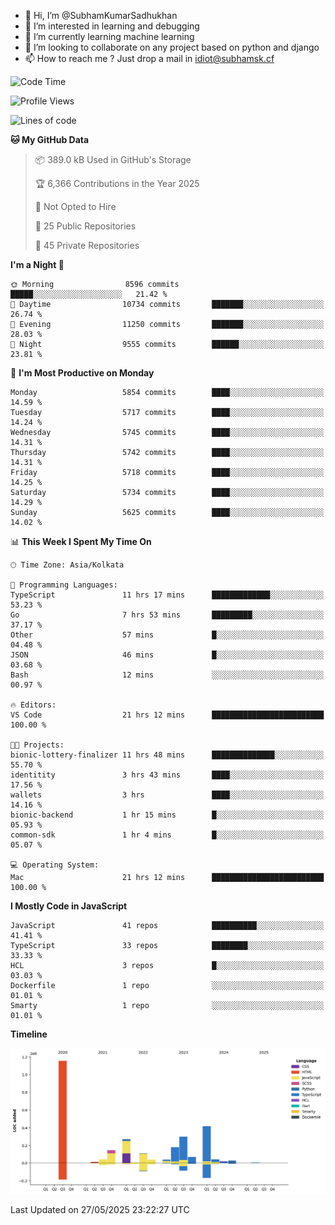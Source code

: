 - 👋 Hi, I’m @SubhamKumarSadhukhan
- 👀 I’m interested in learning and debugging
- 🌱 I’m currently learning machine learning
- 💞️ I’m looking to collaborate on any project based on python and django
- 📫 How to reach me ?
      Just drop a mail in idiot@subhamsk.cf

<!---
SubhamKumarSadhukhan/SubhamKumarSadhukhan is a ✨ special ✨ repository because its `README.md` (this file) appears on your GitHub profile.
You can click the Preview link to take a look at your changes.
--->


<!--START_SECTION:waka-->
![Code Time](http://img.shields.io/badge/Code%20Time-2%2C929%20hrs%2042%20mins-blue)

![Profile Views](http://img.shields.io/badge/Profile%20Views-1-blue)

![Lines of code](https://img.shields.io/badge/From%20Hello%20World%20I%27ve%20Written-2.9%20million%20lines%20of%20code-blue)

**🐱 My GitHub Data** 

> 📦 389.0 kB Used in GitHub's Storage 
 > 
> 🏆 6,366 Contributions in the Year 2025
 > 
> 🚫 Not Opted to Hire
 > 
> 📜 25 Public Repositories 
 > 
> 🔑 45 Private Repositories 
 > 
**I'm a Night 🦉** 

```text
🌞 Morning                8596 commits        █████░░░░░░░░░░░░░░░░░░░░   21.42 % 
🌆 Daytime                10734 commits       ███████░░░░░░░░░░░░░░░░░░   26.74 % 
🌃 Evening                11250 commits       ███████░░░░░░░░░░░░░░░░░░   28.03 % 
🌙 Night                  9555 commits        ██████░░░░░░░░░░░░░░░░░░░   23.81 % 
```
📅 **I'm Most Productive on Monday** 

```text
Monday                   5854 commits        ████░░░░░░░░░░░░░░░░░░░░░   14.59 % 
Tuesday                  5717 commits        ████░░░░░░░░░░░░░░░░░░░░░   14.24 % 
Wednesday                5745 commits        ████░░░░░░░░░░░░░░░░░░░░░   14.31 % 
Thursday                 5742 commits        ████░░░░░░░░░░░░░░░░░░░░░   14.31 % 
Friday                   5718 commits        ████░░░░░░░░░░░░░░░░░░░░░   14.25 % 
Saturday                 5734 commits        ████░░░░░░░░░░░░░░░░░░░░░   14.29 % 
Sunday                   5625 commits        ████░░░░░░░░░░░░░░░░░░░░░   14.02 % 
```


📊 **This Week I Spent My Time On** 

```text
🕑︎ Time Zone: Asia/Kolkata

💬 Programming Languages: 
TypeScript               11 hrs 17 mins      █████████████░░░░░░░░░░░░   53.23 % 
Go                       7 hrs 53 mins       █████████░░░░░░░░░░░░░░░░   37.17 % 
Other                    57 mins             █░░░░░░░░░░░░░░░░░░░░░░░░   04.48 % 
JSON                     46 mins             █░░░░░░░░░░░░░░░░░░░░░░░░   03.68 % 
Bash                     12 mins             ░░░░░░░░░░░░░░░░░░░░░░░░░   00.97 % 

🔥 Editors: 
VS Code                  21 hrs 12 mins      █████████████████████████   100.00 % 

🐱‍💻 Projects: 
bionic-lottery-finalizer 11 hrs 48 mins      ██████████████░░░░░░░░░░░   55.70 % 
identitity               3 hrs 43 mins       ████░░░░░░░░░░░░░░░░░░░░░   17.56 % 
wallets                  3 hrs               ████░░░░░░░░░░░░░░░░░░░░░   14.16 % 
bionic-backend           1 hr 15 mins        █░░░░░░░░░░░░░░░░░░░░░░░░   05.93 % 
common-sdk               1 hr 4 mins         █░░░░░░░░░░░░░░░░░░░░░░░░   05.07 % 

💻 Operating System: 
Mac                      21 hrs 12 mins      █████████████████████████   100.00 % 
```

**I Mostly Code in JavaScript** 

```text
JavaScript               41 repos            ██████████░░░░░░░░░░░░░░░   41.41 % 
TypeScript               33 repos            ████████░░░░░░░░░░░░░░░░░   33.33 % 
HCL                      3 repos             █░░░░░░░░░░░░░░░░░░░░░░░░   03.03 % 
Dockerfile               1 repo              ░░░░░░░░░░░░░░░░░░░░░░░░░   01.01 % 
Smarty                   1 repo              ░░░░░░░░░░░░░░░░░░░░░░░░░   01.01 % 
```



**Timeline**

![Lines of Code chart](https://raw.githubusercontent.com/SubhamKumarSadhukhan/SubhamKumarSadhukhan/main/assets/bar_graph.png)


 Last Updated on 27/05/2025 23:22:27 UTC
<!--END_SECTION:waka-->
